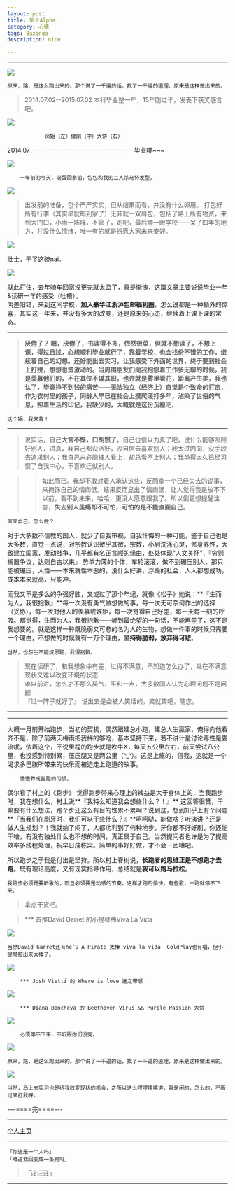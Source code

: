 ```yaml
---
layout: post
title: 毕业Alpha
category: 心情
tags: Bazinga
description: nice

---
```

----------

![](https://raw.githubusercontent.com/Ashtray/Ashtray.github.io/master/imag/run-jump-fly.jpg)

	原来，路，是这么跑出来的。那个说了一千遍的话，找了一千遍的道理，原来是这样做出来的。  

 <!-- more -->

>2014.07.02--2015.07.02 本科毕业整一年，15年刚过半，发表下获奖感言吧。

![](https://raw.githubusercontent.com/Ashtray/Ashtray.github.io/master/images/IMG_11555%20.jpg)  

				凤姐（左）傻刚（中）大饼（右）

2014.07-------------------------------------毕业喽~~~

![](https://raw.githubusercontent.com/Ashtray/Ashtray.github.io/master/images/shamate.png)  


		一年前的今天，滚蛋回家前，包包和我的二人杀马特发型。

![](https://raw.githubusercontent.com/Ashtray/Ashtray.github.io/master/images/me-full.png)  

>出发前的准备，包个严严实实，但从结果而看，并没有什么卵用。
>打包好所有行李（其实早就邮到家了）无非就一双肩包，包括了路上所有物资，来到大门口，小雨一阵阵，不管了，走吧，最后瞟一眼学校——呆了四年的地方，并没什么情绪，唯一有的就是祝愿大家未来安好。

![](https://raw.githubusercontent.com/Ashtray/Ashtray.github.io/master/images/%E5%AD%A6%E6%A0%A1.jpg)  

壮士，干了这碗nai。  

![](https://raw.githubusercontent.com/Ashtray/Ashtray.github.io/master/images/nai.jpg)  

就此打住，去年骑车回家没更完就太监了，真是惭愧，这篇文章主要说说毕业一年&读研一年的感受（吐槽）。  
阴差阳错，来到这间学校，**加入豪华江浙沪包邮福利圈**，怎么说都是一种额外的惊喜，其实这一年来，并没有多大的改变，还是原来的心态，继续着上课下课的常态。  

---------------------  


>**厌倦了？ 嗯，厌倦了，**书读得不多，依然很菜，但就不想读了，不想上课，得过且过，心想顺利毕业就行了，靠着学校，也会找份不错的工作，继续着自己的幻想。还好能出去实习，让我感受下外面的世界，终于要到社会上打拼，想想也蛮激动的。当周围朋友们向我抱怨着工作多无聊的时候，我是羡慕他们的，不在其位不谋其职，也许就是雾里看花，距离产生美，我也认了，毕竟挣不到钱的痛苦——无法独立（经济上）自觉是个致命的打击，作为农村里的孩子，同龄人早已在社会上摸爬滚打多年，沾染了世俗的气息，担着生活的印记，我缺少的，大概就是这份**沉稳**吧。  

	这个锅，我来背！  

-----

>说实话，自己**大言不惭，口胡惯了**，自己也信以为真了吧，说什么能够照顾好别人，讲真，我自己都没活好，没自信去喜欢别人；我太过内向，没手段去追求别人；我自己未必能被人看上，却总看不上别人；我单得太久已经习惯了自我中心，不喜欢迁就别人。  

>>如此而已。我却不敢对着人承认这些，反而拿一个已经失去的说事，来掩饰自己的情商低。结果反而显出了情商低，让人觉得我是放不下以前，看不到未来，哈哈，更没人愿意跟我了。所以倒更想提醒注意，**失去别人虽痛却不可怕，可怕的是不能直面自己**。  

	直面自己，怎么做？  

对于大多数不信教的国人，就少了自我审视，自我忏悔的一种可能，鉴于自己也是大多数，直觉一点说，对宗教认识微乎其微，宗教，小到洗涤心灵，修身养性，大致建立国家，发动战争，几乎都有名正言顺的缘由，处处体现“人文关怀”，『穷则搁置争议，达则自古以来』 势单力薄的个体，车轮滚滚，做不到碾压别人，那只能被碾压，人性——本来就性本恶的，没什么好讲，浮躁的社会，人人都想成功，成本本来就高，只能冲。  


而我又不是多么的争强好胜，又或过了那个年纪，就像《松子》她说：**『生而为人，我很抱歉』**每一次没有勇气做想做的事，每一次无可奈何作出的选择（妥协），每一次对他人的羡慕或嫉妒，每一次觉得自己好差，每一天每一刻的呼吸。都觉得，生而为人，我很抱歉——听到最绝望的一句话，不能再差了，这不是我想要的。就是这样一种既脆弱又可悲的名为人的生物，想做一件事的时候只需要一个理由，不想做的时候就有一万个理由，**坚持得脆弱，放弃得可悲**。  

	当然，也怨生不能成思聪，我很抱歉。  


>	现在读研了，和我想象中有差，过得不满意，不知道怎么办了，处在不满意现状又难以改变环境的状态  
>	难以前进，怎么才不那么戾气，平和一点，大多数国人认为心理问题不是问题  
>	『过一阵子就好了』 说出去是会被人笑话的，笑就笑吧，随您。  

---

---

大概一月前开始跑步，当初的契机，偶然跟建总小跑，建总人生赢家，俺得向他看齐不是，除了前两天梅雨把我梅的够呛，基本坚持下来，若不讲计量讨论毒性是耍流氓，依着这个，不说里程的跑步就是吹牛X，每天五公里左右，前天尝试八公里，也没感到特别累，压压腿又是两公里（^_^）。这是上瘾的，信我，这就是一个渴求多巴胺所带来的快乐而被迫走上跑道的故事。  


		慢慢养成独跑的习惯。  


偶尔看了村上的《跑步》 觉得跑步带来心理上的裨益是大于身体上的，当我跑步时，我在想什么，村上说**『我特么知道我会想些什么？！』** 这回答很赞，干嘛要有什么想法，跑个步还这么有目的性累不累啊？说到这，想到知乎上有个问题**『当我们在刷牙时，我们可以干些什么？』**呵呵哒，能做啥？听演讲？还是做人生规划？！我就纳了闷了，人都功利到了何种地步，牙你都不好好刷，你还能干啥，有没有独处什么也不想的时间，真正属于自己。当然提问者也许是为了提高效率多线程处理，祝早日成栋梁。简单的事好好做，才不会一团糟吧。  
  

所以跑步之于我是付出是坚持。所以村上春树说，**长跑者的思维正是不想跑才去跑**。既有理论高度，又有现实指导作用，总结就是**我可以跑马拉松**。  

	我跑步必须是要听歌的，而且必须要是动感的节奏，这样才跑的愉快，有些歌，一跑就停不下来。  
	
>	拿点干货吧。  
	
>	*** 首推David Garret 的小提琴曲Viva La Vida   

![](https://raw.githubusercontent.com/Ashtray/Ashtray.github.io/master/images/David%20Garrett.jpg)  

	当然David Garret还有he’S A Pirate 太棒 viva la vida  ColdPlay也有唱，但小提琴拉出来太棒了。   

![](https://raw.githubusercontent.com/Ashtray/Ashtray.github.io/master/images/viva%20la%20vada.jpg)  

		*** Josh Vietti 的 Where is love 迷之带感

![](https://raw.githubusercontent.com/Ashtray/Ashtray.github.io/master/images/josh%20vietti.jpg)  

		*** Diana Boncheva 的 Beethoven Virus && Purple Passion 大赞

![](https://raw.githubusercontent.com/Ashtray/Ashtray.github.io/master/images/Diana%20Boncheva.jpg)  

		必须停不下来，不听跟你们没完。  

![](https://raw.githubusercontent.com/Ashtray/Ashtray.github.io/master/images/yudongli.png)  


	原来，路，是这么跑出来的。那个说了一千遍的话，找了一千遍的道理，原来是这样做出来的。

![](https://raw.githubusercontent.com/Ashtray/Ashtray.github.io/master/images/%E6%88%91201506221.jpg)  

	当然，马上去实习也是给我改变现状的机会，之所以这么啰啰嗦嗦讲，就是闲的，怎么的，不服过来打我呀。  

---====完====---

--------------------

[个人主页](http://Ashtray.github.io)

----------

	「你还是一个人吗」
	「难道我回变成一条狗吗」  

>「汪汪汪」

-----------------
    
 
